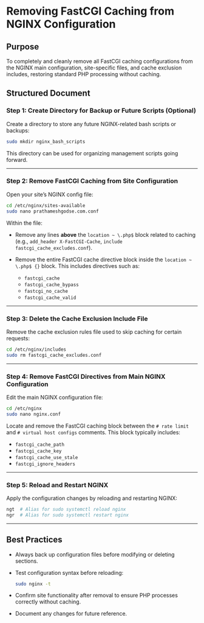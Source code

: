 
# Removing FastCGI Caching from NGINX Configuration

## Purpose

To completely and cleanly remove all FastCGI caching configurations from the NGINX main configuration, site-specific files, and cache exclusion includes, restoring standard PHP processing without caching.

## Structured Document

### Step 1: Create Directory for Backup or Future Scripts (Optional)

Create a directory to store any future NGINX-related bash scripts or backups:

```bash
sudo mkdir nginx_bash_scripts
```

This directory can be used for organizing management scripts going forward.

---

### Step 2: Remove FastCGI Caching from Site Configuration

Open your site’s NGINX config file:

```bash
cd /etc/nginx/sites-available 
sudo nano prathameshgodse.com.conf
```

Within the file:

* Remove any lines **above** the `location ~ \.php$` block related to caching (e.g., `add_header X-FastCGI-Cache`, `include fastcgi_cache_excludes.conf`).
* Remove the entire FastCGI cache directive block inside the `location ~ \.php$ {}` block. This includes directives such as:

  * `fastcgi_cache`
  * `fastcgi_cache_bypass`
  * `fastcgi_no_cache`
  * `fastcgi_cache_valid`

---

### Step 3: Delete the Cache Exclusion Include File

Remove the cache exclusion rules file used to skip caching for certain requests:

```bash
cd /etc/nginx/includes
sudo rm fastcgi_cache_excludes.conf
```

---

### Step 4: Remove FastCGI Directives from Main NGINX Configuration

Edit the main NGINX configuration file:

```bash
cd /etc/nginx
sudo nano nginx.conf
```

Locate and remove the FastCGI caching block between the `# rate limit` and `# virtual host configs` comments. This block typically includes:

* `fastcgi_cache_path`
* `fastcgi_cache_key`
* `fastcgi_cache_use_stale`
* `fastcgi_ignore_headers`

---

### Step 5: Reload and Restart NGINX

Apply the configuration changes by reloading and restarting NGINX:

```bash
ngt  # Alias for sudo systemctl reload nginx
ngr  # Alias for sudo systemctl restart nginx
```

---

## Best Practices

* Always back up configuration files before modifying or deleting sections.

* Test configuration syntax before reloading:

  ```bash
  sudo nginx -t
  ```

* Confirm site functionality after removal to ensure PHP processes correctly without caching.

* Document any changes for future reference.
